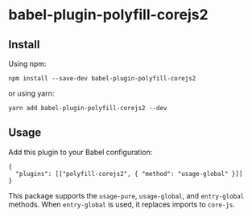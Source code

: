 babel-plugin-polyfill-corejs2
=============================

Install
-------

Using npm:

    npm install --save-dev babel-plugin-polyfill-corejs2

or using yarn:

    yarn add babel-plugin-polyfill-corejs2 --dev

Usage
-----

Add this plugin to your Babel configuration:

    {
      "plugins": [["polyfill-corejs2", { "method": "usage-global" }]]
    }

This package supports the `usage-pure`, `usage-global`, and `entry-global` methods. When `entry-global` is used, it replaces imports to `core-js`.
